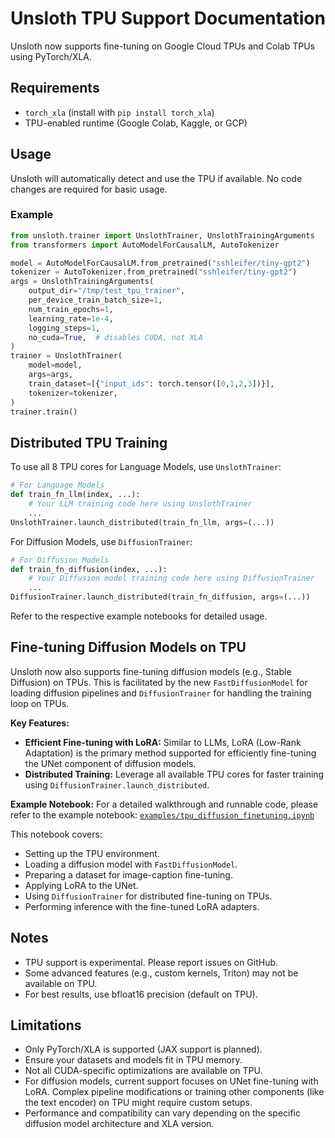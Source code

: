# Unsloth TPU Support Documentation

Unsloth now supports fine-tuning on Google Cloud TPUs and Colab TPUs using PyTorch/XLA.

## Requirements
- `torch_xla` (install with `pip install torch_xla`)
- TPU-enabled runtime (Google Colab, Kaggle, or GCP)

## Usage
Unsloth will automatically detect and use the TPU if available. No code changes are required for basic usage.

### Example
```python
from unsloth.trainer import UnslothTrainer, UnslothTrainingArguments
from transformers import AutoModelForCausalLM, AutoTokenizer

model = AutoModelForCausalLM.from_pretrained("sshleifer/tiny-gpt2")
tokenizer = AutoTokenizer.from_pretrained("sshleifer/tiny-gpt2")
args = UnslothTrainingArguments(
    output_dir="/tmp/test_tpu_trainer",
    per_device_train_batch_size=1,
    num_train_epochs=1,
    learning_rate=1e-4,
    logging_steps=1,
    no_cuda=True,  # disables CUDA, not XLA
)
trainer = UnslothTrainer(
    model=model,
    args=args,
    train_dataset=[{"input_ids": torch.tensor([0,1,2,3])}],
    tokenizer=tokenizer,
)
trainer.train()
```

## Distributed TPU Training
To use all 8 TPU cores for Language Models, use `UnslothTrainer`:
```python
# For Language Models
def train_fn_llm(index, ...):
    # Your LLM training code here using UnslothTrainer
    ...
UnslothTrainer.launch_distributed(train_fn_llm, args=(...))
```

For Diffusion Models, use `DiffusionTrainer`:
```python
# For Diffusion Models
def train_fn_diffusion(index, ...):
    # Your Diffusion model training code here using DiffusionTrainer
    ...
DiffusionTrainer.launch_distributed(train_fn_diffusion, args=(...))
```

Refer to the respective example notebooks for detailed usage.

## Fine-tuning Diffusion Models on TPU

Unsloth now also supports fine-tuning diffusion models (e.g., Stable Diffusion) on TPUs. This is facilitated by the new `FastDiffusionModel` for loading diffusion pipelines and `DiffusionTrainer` for handling the training loop on TPUs.

**Key Features:**
- **Efficient Fine-tuning with LoRA:** Similar to LLMs, LoRA (Low-Rank Adaptation) is the primary method supported for efficiently fine-tuning the UNet component of diffusion models.
- **Distributed Training:** Leverage all available TPU cores for faster training using `DiffusionTrainer.launch_distributed`.

**Example Notebook:**
For a detailed walkthrough and runnable code, please refer to the example notebook:
[`examples/tpu_diffusion_finetuning.ipynb`](./examples/tpu_diffusion_finetuning.ipynb)

This notebook covers:
- Setting up the TPU environment.
- Loading a diffusion model with `FastDiffusionModel`.
- Preparing a dataset for image-caption fine-tuning.
- Applying LoRA to the UNet.
- Using `DiffusionTrainer` for distributed fine-tuning on TPUs.
- Performing inference with the fine-tuned LoRA adapters.

## Notes
- TPU support is experimental. Please report issues on GitHub.
- Some advanced features (e.g., custom kernels, Triton) may not be available on TPU.
- For best results, use bfloat16 precision (default on TPU).

## Limitations
- Only PyTorch/XLA is supported (JAX support is planned).
- Ensure your datasets and models fit in TPU memory.
- Not all CUDA-specific optimizations are available on TPU.
- For diffusion models, current support focuses on UNet fine-tuning with LoRA. Complex pipeline modifications or training other components (like the text encoder) on TPU might require custom setups.
- Performance and compatibility can vary depending on the specific diffusion model architecture and XLA version.
